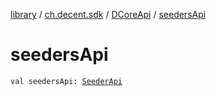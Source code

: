 [library](../../index.md) / [ch.decent.sdk](../index.md) / [DCoreApi](index.md) / [seedersApi](./seeders-api.md)

# seedersApi

`val seedersApi: `[`SeederApi`](../../ch.decent.sdk.api/-seeder-api/index.md)